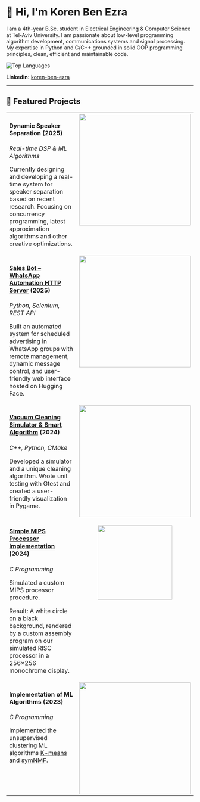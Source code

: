 # 👋 Hi, I'm Koren Ben Ezra

I am a 4th-year B.Sc. student in Electrical Engineering & Computer Science at Tel-Aviv University. I am passionate about low-level programming algorithm development, communications systems and signal processing. My expertise in Python and C/C++ grounded in solid OOP programming principles, clean, efficient and maintainable code.

![Top Languages](https://github-readme-stats.vercel.app/api/top-langs/?username=korenbenezra&layout=compact&theme=tokyonight)  

**Linkedin:** [koren-ben-ezra](https://www.linkedin.com/in/koren-ben-ezra/)  

---

## 🚀 Featured Projects

<table>
  <tr>
    <td valign="top" width="70%">
      <h4>Dynamic Speaker Separation (2025)</h4>
      <p><em>Real-time DSP &amp; ML Algorithms</em></p>
      <p>
        Currently designing and developing a real-time system for speaker separation based on recent research.
        Focusing on concurrency programming, latest approximation algorithms and other creative optimizations.
      </p>
    </td>
    <td valign="top" width="30%">
      <img src="https://github.com/user-attachments/assets/51717a40-d59f-4684-bda3-57af1d9f2894" width="300">
    </td>
  </tr>
  <tr>
    <td valign="top" width="70%">
      <h4> 
        <a href="https://github.com/Koren-Ben-Ezra/SalesBot-Doc">Sales Bot – WhatsApp Automation HTTP Server</a> (2025)
      </h4>
      <p><em>Python, Selenium, REST API</em></p>
      <p>
        Built an automated system for scheduled advertising in WhatsApp groups with remote management, dynamic message control, and user-friendly web interface hosted on Hugging Face.
      </p>
    </td>
    <td valign="top" width="30%">
      <img src="https://github.com/user-attachments/assets/05ab27ff-a499-4860-8a83-8bd617f190ce" width="300">
    </td>
  </tr>
  <tr>
    <td valign="top" width="70%">
      <h4>
        <a href="https://github.com/Koren-Ben-Ezra/Smart-Vacuum-Cleaning-Sim">Vacuum Cleaning Simulator &amp; Smart Algorithm</a> (2024)
      </h4>
      <p><em>C++, Python, CMake</em></p>
      <p>
        Developed a simulator and a unique cleaning algorithm. Wrote unit testing with Gtest and created a user-friendly visualization in Pygame.
      </p>
    </td>
    <td valign="top" width="30%">
      <img src="https://github.com/user-attachments/assets/72f4e994-b8d8-4f7c-be33-c9343df4d8f0" width="300">
    </td>
  </tr>
  <tr>
    <td valign="top" width="70%">
      <h4>
        <a href="https://github.com/Koren-Ben-Ezra/Simple-Processor-Simulator">Simple MIPS Processor Implementation</a> (2024)
      </h4>
      <p><em>C Programming</em></p>
      <p>
        Simulated a custom MIPS processor procedure.
      </p>
      <p>
        Result: A white circle on a black background, rendered by a custom assembly program on our simulated RISC processor in a 256×256 monochrome display.      
      </p>
    </td>
      <td valign="top" width="30%">
        <p align="center">
          <img src="https://github.com/user-attachments/assets/7671525b-0679-4655-bb8f-f98adb303946" height="200">
        </p>
      </td>
  </tr>
  <tr>
    <td valign="top" width="70%">
      <h4>Implementation of ML Algorithms (2023)</h4>
      <p><em>C Programming</em></p>
      <p>
        Implemented the unsupervised clustering ML algorithms 
        <a href="https://github.com/Koren-Ben-Ezra/kmeans-algorithm">K-means</a> and 
        <a href="https://github.com/Koren-Ben-Ezra/symNMF-algorithm">symNMF</a>.
      </p>
    </td>
    <td valign="top" width="30%">
      <img src="https://github.com/user-attachments/assets/37f4c91e-fe08-4d90-a080-4c9381108e0a" width="300">
    </td>
  </tr>
</table>
